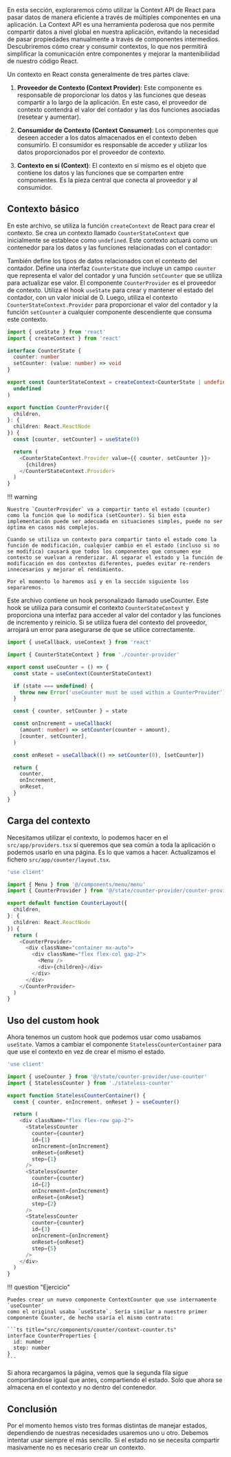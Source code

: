 En esta sección, exploraremos cómo utilizar la Context API de React para pasar datos de manera eficiente a través de múltiples componentes en una aplicación. La Context API es una herramienta poderosa que nos permite compartir datos a nivel global en nuestra aplicación, evitando la necesidad de pasar propiedades manualmente a través de componentes intermedios. Descubriremos cómo crear y consumir contextos, lo que nos permitirá simplificar la comunicación entre componentes y mejorar la mantenibilidad de nuestro código React.

Un contexto en React consta generalmente de tres partes clave:

1. **Proveedor de Contexto (Context Provider)**: Este componente es responsable de proporcionar los datos y las funciones que deseas compartir a lo largo de la aplicación. En este caso, el proveedor de contexto contendrá el valor del contador y las dos funciones asociadas (resetear y aumentar).

2. **Consumidor de Contexto (Context Consumer)**: Los componentes que deseen acceder a los datos almacenados en el contexto deben consumirlo. El consumidor es responsable de acceder y utilizar los datos proporcionados por el proveedor de contexto.

3. **Contexto en sí (Context)**: El contexto en sí mismo es el objeto que contiene los datos y las funciones que se comparten entre componentes. Es la pieza central que conecta al proveedor y al consumidor.

## Contexto básico

En este archivo, se utiliza la función `createContext` de React para crear el contexto. Se crea un contexto llamado `CounterStateContext` que inicialmente se establece como `undefined`. Este contexto actuará como un contenedor para los datos y las funciones relacionadas con el contador:

También define los tipos de datos relacionados con el contexto del contador. Define una interfaz `CounterState` que incluye un campo `counter` que representa el valor del contador y una función `setCounter` que se utiliza para actualizar ese valor. El componente `CounterProvider` es el proveedor de contexto. Utiliza el hook `useState` para crear y mantener el estado del contador, con un valor inicial de 0. Luego, utiliza el contexto `CounterStateContext.Provider` para proporcionar el valor del contador y la función `setCounter` a cualquier componente descendiente que consuma este contexto.


```ts title="src/state/counter-provider/counter-provider.tsx"
import { useState } from 'react'
import { createContext } from 'react'

interface CounterState {
  counter: number
  setCounter: (value: number) => void
}

export const CounterStateContext = createContext<CounterState | undefined>(
  undefined
)

export function CounterProvider({
  children,
}: {
  children: React.ReactNode
}) {
  const [counter, setCounter] = useState(0)

  return (
    <CounterStateContext.Provider value={{ counter, setCounter }}>
      {children}
    </CounterStateContext.Provider>
  )
}
```

!!! warning

    Nuestro `CounterProvider` va a compartir tanto el estado (counter) como la función que lo modifica (setCounter). Si bien esta implementación puede ser adecuada en situaciones simples, puede no ser óptima en casos más complejos.

    Cuando se utiliza un contexto para compartir tanto el estado como la función de modificación, cualquier cambio en el estado (incluso si no se modifica) causará que todos los componentes que consumen ese contexto se vuelvan a renderizar. Al separar el estado y la función de modificación en dos contextos diferentes, puedes evitar re-renders innecesarios y mejorar el rendimiento.

    Por el momento lo haremos así y en la sección siguiente los separaremos.


Este archivo contiene un hook personalizado llamado useCounter. Este hook se utiliza para consumir el contexto `CounterStateContext` y proporciona una interfaz para acceder al valor del contador y las funciones de incremento y reinicio. Si se utiliza fuera del contexto del proveedor, arrojará un error para asegurarse de que se utilice correctamente.

```ts title="src/state/counter-provider/use-counter.ts"
import { useCallback, useContext } from 'react'

import { CounterStateContext } from './counter-provider'

export const useCounter = () => {
  const state = useContext(CounterStateContext)

  if (state === undefined) {
    throw new Error('useCounter must be used within a CounterProvider')
  }

  const { counter, setCounter } = state

  const onIncrement = useCallback(
    (amount: number) => setCounter(counter + amount),
    [counter, setCounter],
  )

  const onReset = useCallback(() => setCounter(0), [setCounter])

  return {
    counter,
    onIncrement,
    onReset,
  }
}
```

## Carga del contexto

Necesitamos utilizar el contexto, lo podemos hacer en el `src/app/providers.tsx`
si queremos que sea común a toda la aplicación o podemos usarlo en una página.
Es lo que vamos a hacer. Actualizamos el fichero `src/app/counter/layout.tsx`.

```ts title="src/app/counter/layout.tsx"
'use client'

import { Menu } from '@/components/menu/menu'
import { CounterProvider } from '@/state/counter-provider/counter-provider'

export default function CounterLayout({
  children,
}: {
  children: React.ReactNode
}) {
  return (
    <CounterProvider>
      <div className="container mx-auto">
        <div className="flex flex-col gap-2">
          <Menu />
          <div>{children}</div>
        </div>
      </div>
    </CounterProvider>
  )
}
```

## Uso del custom hook

Ahora tenemos un custom hook que podemos usar como usabamos `useState`. Vamos a cambiar el componente
`StatelessCounterContainer` para que use el contexto en vez de crear el mismo el estado.

```ts title="src/components/counter/stateless-counter-container.tsx"
'use client'

import { useCounter } from '@/state/counter-provider/use-counter'
import { StatelessCounter } from './stateless-counter'

export function StatelessCounterContainer() {
  const { counter, onIncrement, onReset } = useCounter()

  return (
    <div className="flex flex-row gap-2">
      <StatelessCounter
        counter={counter}
        id={1}
        onIncrement={onIncrement}
        onReset={onReset}
        step={1}
      />
      <StatelessCounter
        counter={counter}
        id={2}
        onIncrement={onIncrement}
        onReset={onReset}
        step={2}
      />
      <StatelessCounter
        counter={counter}
        id={3}
        onIncrement={onIncrement}
        onReset={onReset}
        step={5}
      />
    </div>
  )
}
```

!!! question "Ejercicio"

    Puedes crear un nuevo componente ContextCounter que use internamente `useCounter`
    como el original usaba `useState`. Sería similar a nuestro primer componente Counter, de hecho usaría el mismo contrato:

    ```ts title="src/components/counter/context-counter.ts"
    interface CounterProperties {
      id: number
      step: number
    }
    ```

Si ahora recargamos la página, vemos que la segunda fila sigue comportándose
igual que antes, compartiendo el estado. Solo que ahora se almacena en el contexto
y no dentro del contenedor.

## Conclusión

Por el momento hemos visto tres formas distintas de manejar estados, dependiendo
de nuestras necesidades usaremos uno u otro. Debemos intentar usar siempre el
más sencillo. Si el estado no se necesita compartir masivamente no es necesario
crear un contexto.

